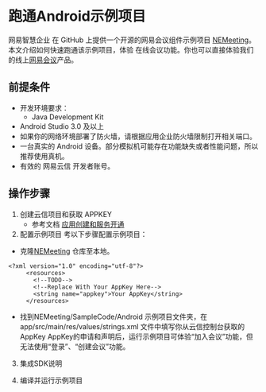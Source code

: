 # 跑通Android示例项目

  网易智慧企业 在 GitHub 上提供一个开源的网易会议组件示例项目 [NEMeeting](https://github.com/netease-kit/NEMeeting/tree/main/SampleCode/Android)。本文介绍如何快速跑通该示例项目，体验 在线会议功能。你也可以直接体验我们的线上[网易会议](https://meeting.163.com/)产品。

##  前提条件
  - 开发环境要求：
    - Java Development Kit
  - Android Studio 3.0 及以上
  - 如果你的网络环境部署了防火墙，请根据应用企业防火墙限制打开相关端口。
  - 一台真实的 Android 设备。部分模拟机可能存在功能缺失或者性能问题，所以推荐使用真机。
  - 有效的 网易云信 开发者账号。

## 操作步骤
  1. 创建云信项目和获取 APPKEY
       - 参考文档 [应用创建和服务开通](../../../云信控制平台/应用创建和服务开通.md)
  2. 配置示例项目
    考以下步骤配置示例项目：
   - 克隆[NEMeeting](https://github.com/netease-kit/NEMeeting/tree/main/SampleCode/Android) 仓库至本地。
  ```
  <?xml version="1.0" encoding="utf-8"?>
       <resources>
         <!--TODO-->
         <!--Replace With Your AppKey Here-->
         <string name="appkey">Your AppKey</string>
       </resources>
  ```
   - 找到NEMeeting/SampleCode/Android 示例项目文件夹，在 app/src/main/res/values/strings.xml 文件中填写你从云信控制台获取的AppKey
  AppKey的申请和声明后，运行示例项目可体验“加入会议”功能，但无法使用“登录”、“创建会议”功能。

  3. 集成SDK说明
	

	
  4. 编译并运行示例项目
